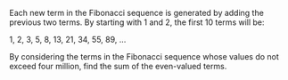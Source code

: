<p>Each new term in the Fibonacci sequence is generated by adding the previous two terms. By starting with 1 and 2, the first 10 terms will be:</p>
<p>1, 2, 3, 5, 8, 13, 21, 34, 55, 89, ...</p>
<p>By considering the terms in the Fibonacci sequence whose values do not exceed four million, find the sum of the even-valued terms.</p>